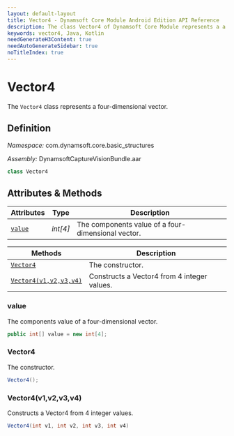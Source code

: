 ```yaml
---
layout: default-layout
title: Vector4 - Dynamsoft Core Module Android Edition API Reference
description: The class Vector4 of Dynamsoft Core Module represents a a four-dimensional vector.
keywords: vector4, Java, Kotlin
needGenerateH3Content: true
needAutoGenerateSidebar: true
noTitleIndex: true
---
```


# Vector4

The `Vector4` class represents a four-dimensional vector.

## Definition

*Namespace:* com.dynamsoft.core.basic_structures

*Assembly:* DynamsoftCaptureVisionBundle.aar

```java
class Vector4
```

## Attributes & Methods

| Attributes | Type | Description |
| ---------- | ---- | ----------- |
| [`value`](#value) | *int[4]* | The components value of a four-dimensional vector. |

| Methods | Description |
| ------- | ----------- |
| [`Vector4`](#vector4-1) | The constructor. |
| [`Vector4(v1,v2,v3,v4)`](#init) | Constructs a Vector4 from 4 integer values. |


### value

The components value of a four-dimensional vector.

```java
public int[] value = new int[4];
```

### Vector4

The constructor.

```java
Vector4();
```

### Vector4(v1,v2,v3,v4)

Constructs a Vector4 from 4 integer values.

```java
Vector4(int v1, int v2, int v3, int v4)
```